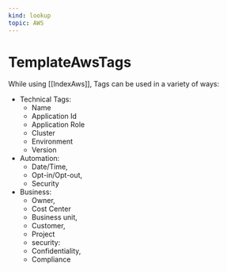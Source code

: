 ```yaml
---
kind: lookup
topic: AWS
---
```


# TemplateAwsTags

While using [[IndexAws]], Tags can be used in a variety of ways:

- Technical Tags:
  - Name
  - Application Id
  - Application Role
  - Cluster
  - Environment
  - Version
- Automation:
  - Date/Time,
  - Opt-in/Opt-out,
  - Security
- Business:
  - Owner,
  - Cost Center
  - Business unit,
  - Customer,
  - Project
  - security:
  - Confidentiality,
  - Compliance
